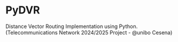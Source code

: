# PyDVR
Distance Vector Routing Implementation using Python. (Telecommunications Network 2024/2025 Project - @unibo Cesena)
